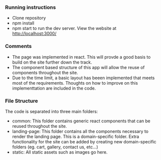 ### Running instructions
* Clone repository
* npm install
* npm start to run the dev server. View the website at [http://localhost:3000/](http://localhost:3000/)

### Comments
* The page was implemented in react. This will provde a good basis to build on the site further down the track.
* The component based structure of this app will allow the reuse of components throughout the site.
* Due to the time limit, a basic layout has beeen implemented that meets most of the requirements. Thoughts on how to improve on this implementtation are included in the code.


### File Structure
The code is separated into three main folders:
* common: This folder contains generic react components that can be reused throughout the site.
* landing-page: This folder contains all the components necessary to render the landing page. This is a domain-specific folder. Extra functionality for the site can be added by creating new domain-specific folders (eg. cart, gallery, contact us, etc...)
* static: All static assets such as images go here.
